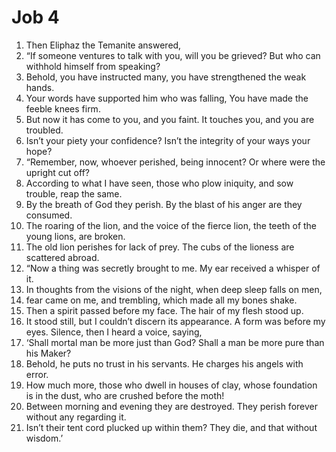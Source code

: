 ﻿
# Job 4
1. Then Eliphaz the Temanite answered, 
2. “If someone ventures to talk with you, will you be grieved? But who can withhold himself from speaking? 
3. Behold, you have instructed many, you have strengthened the weak hands. 
4. Your words have supported him who was falling, You have made the feeble knees firm. 
5. But now it has come to you, and you faint. It touches you, and you are troubled. 
6. Isn’t your piety your confidence? Isn’t the integrity of your ways your hope? 
7. “Remember, now, whoever perished, being innocent? Or where were the upright cut off? 
8. According to what I have seen, those who plow iniquity, and sow trouble, reap the same. 
9. By the breath of God they perish. By the blast of his anger are they consumed. 
10. The roaring of the lion, and the voice of the fierce lion, the teeth of the young lions, are broken. 
11. The old lion perishes for lack of prey. The cubs of the lioness are scattered abroad. 
12. “Now a thing was secretly brought to me. My ear received a whisper of it. 
13. In thoughts from the visions of the night, when deep sleep falls on men, 
14. fear came on me, and trembling, which made all my bones shake. 
15. Then a spirit passed before my face. The hair of my flesh stood up. 
16. It stood still, but I couldn’t discern its appearance. A form was before my eyes. Silence, then I heard a voice, saying, 
17. ‘Shall mortal man be more just than God? Shall a man be more pure than his Maker? 
18. Behold, he puts no trust in his servants. He charges his angels with error. 
19. How much more, those who dwell in houses of clay, whose foundation is in the dust, who are crushed before the moth! 
20. Between morning and evening they are destroyed. They perish forever without any regarding it. 
21. Isn’t their tent cord plucked up within them? They die, and that without wisdom.’ 
